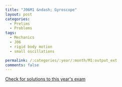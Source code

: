 ```yaml
---
title: "J06M1 &ndash; Gyroscope"
layout: post
categories:
  - Prelims
  - Problems
tags:
  - Mechanics
  - J06
  - rigid body motion
  - small oscillations

permalink: /:categories/:year/:month/M1:output_ext
comments: false
---
```

<object data="2006J1M.pdf" type="application/pdf" width="100%" height="500"></object>
<div class="message"><a href='https://princetonprelim.com/prelim/16/'>Check for solutions to this year's exam</a></div>
